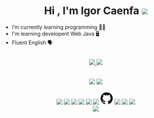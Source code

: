 <h1 align="center" >Hi , I'm Igor Caenfa <img src="https://media.giphy.com/media/hvRJCLFzcasrR4ia7z/giphy.gif" width="35"></h1>

- I’m currently learning programming :man_technologist:
- I'm learning developent Web Java :desktop_computer:
- Fluent English :speaking_head:






 <br>
<div align="center">
<a href="https://github.com/IgorCaenfa">
<img width="48%" src="https://github-readme-stats.vercel.app/api?username=IgorCaenfa&show_icons=true&theme=default&include_all_commits=true&count_private=true"/>
<img width="48%" src="https://github-readme-stats.vercel.app/api/top-langs/?username=IgorCaenfa&layout=compact&langs_count=7&theme=default"/>
</div>
<br>
<br>
<div align="center">
<a href="https://www.linkedin.com/in/igor-caenfa-994b7a221/" target="_blank"><img src="https://img.shields.io/badge/-LinkedIn-%230077B5?style=for-the-badge&logo=linkedin&logoColor=white" target="_blank"></a>  
 <a href = "mailto:igorcaenfa@gmail.com"><img src="https://img.shields.io/badge/Gmail-D14836?style=for-the-badge&logo=gmail&logoColor=white" target="_blank"></a>
    <div/>
 
 <br>
      
 <div align="center">
 <code><img src="https://img.icons8.com/color/48/000000/figma--v1.png"/></code>
 <code><img src="https://img.icons8.com/color/48/000000/html-5--v1.png"/></code>
 <code><img src="https://img.icons8.com/color/48/000000/css3.png"/></code>
 <code><img src="https://img.icons8.com/color/48/000000/javascript--v1.png"/></code>
 <code><img src="https://img.icons8.com/color/48/000000/bootstrap.png"/></code>
 <code><img src="https://img.icons8.com/color/48/000000/git.png"/></code>
 <code><img height="35em" src="https://github.com/CR10L02k/imagens/blob/main/icons/github/github-original.svg"/></code>
 <code><img src="https://img.icons8.com/ultraviolet/45/000000/react--v1.png"/></code>
 <code><img src="https://img.icons8.com/color/48/000000/mysql-logo.png"/></code>
 <code><img src="https://img.icons8.com/color/48/000000/java.png"/></code>
 </div>
      
      
      
   <!--[Snake animation]--><img height="145" src="https://github.com/IgorCaenfa/IgorCaenfa/blob/output/github-contribution-grid-snake.svg"/>

 
 
 
 
<br>
<br>
